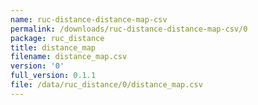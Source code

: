 ```yaml
---
name: ruc-distance-distance-map-csv
permalink: /downloads/ruc-distance-distance-map-csv/0
package: ruc_distance
title: distance_map
filename: distance_map.csv
version: '0'
full_version: 0.1.1
file: /data/ruc_distance/0/distance_map.csv
---
```

